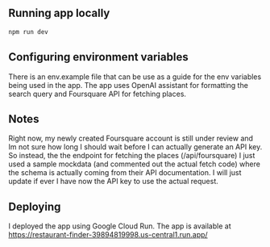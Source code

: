 ## Running app locally


```bash
npm run dev 
```
## Configuring environment variables

There is an env.example file that can be use as a guide for the env variables being used in the app. The app uses OpenAI assistant for formatting the search query and Foursquare API for fetching places.

## Notes
Right now, my newly created Foursquare account is still under review and Im not sure how long I should wait before I can actually generate an API key. So instead, the the endpoint for fetching the places (/api/foursquare) I just used a sample mockdata (and commented out the actual fetch code) where the schema is actually coming from their API documentation. I will just update if ever I have now the API key to use the actual request.

## Deploying

I deployed the app using Google Cloud Run. The app is available at https://restaurant-finder-39894819998.us-central1.run.app/
